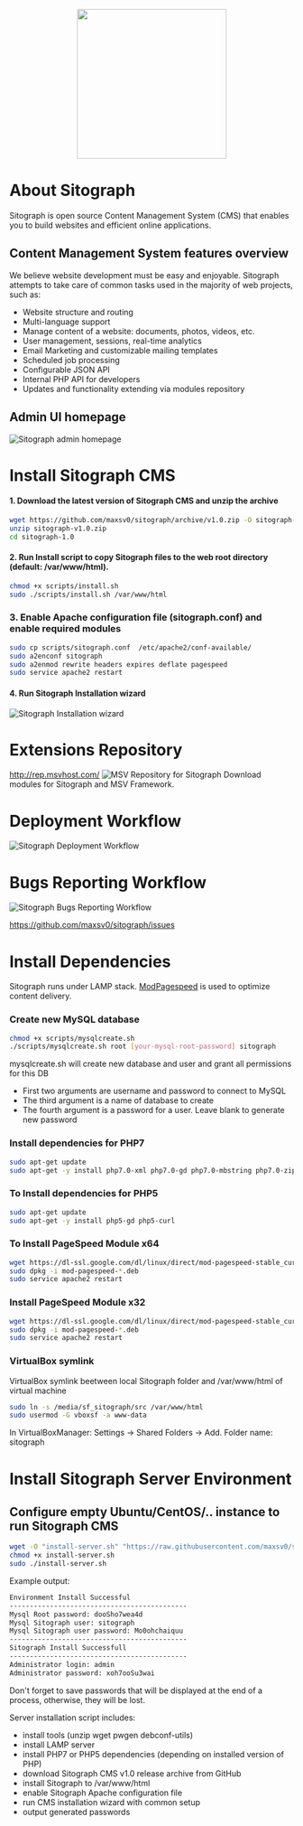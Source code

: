<p align="center">
<img src="https://github.com/maxsv0/sitograph/blob/master/src/content/images/sitograph/sitograph-logo-dark-en.png" width="265"></p>
</p>


# About Sitograph
Sitograph is open source Content Management System (CMS) that enables you to build websites and efficient online applications.

## Content Management System features overview
We believe website development must be easy and enjoyable. 
Sitograph attempts to take care of common tasks used in the majority of web projects, such as: 
- Website structure and routing
- Multi-language support
- Manage content of a website: documents, photos, videos, etc.
- User management, sessions, real-time analytics
- Email Marketing and customizable mailing templates
- Scheduled job processing
- Configurable JSON API
- Internal PHP API for developers
- Updates and functionality extending via modules repository

## Admin UI homepage
![Sitograph admin homepage](https://github.com/maxsv0/sitograph/blob/master/docs/screen-demo-sitograph.jpg)

# Install Sitograph CMS

#### 1. Download the latest version of Sitograph CMS and unzip the archive
```bash
wget https://github.com/maxsv0/sitograph/archive/v1.0.zip -O sitograph-v1.0.zip
unzip sitograph-v1.0.zip
cd sitograph-1.0
```

#### 2. Run Install script to copy Sitograph files to the web root directory (default: /var/www/html).
```bash
chmod +x scripts/install.sh
sudo ./scripts/install.sh /var/www/html
```

### 3. Enable Apache configuration file (sitograph.conf) and enable required modules
```bash
sudo cp scripts/sitograph.conf  /etc/apache2/conf-available/
sudo a2enconf sitograph
sudo a2enmod rewrite headers expires deflate pagespeed
sudo service apache2 restart
```
#### 4. Run Sitograph Installation wizard
![Sitograph Installation wizard](https://github.com/maxsv0/sitograph/blob/master/src/content/images/gallery/gallery3_photo1.jpg)

# Extensions Repository
http://rep.msvhost.com/
![MSV Repository for Sitograph](https://raw.githubusercontent.com/maxsv0/repository/master/docs/screencapture-rep-msvhost-com.jpg)
Download modules for Sitograph and MSV Framework.


# Deployment Workflow
![Sitograph Deployment Workflow](https://raw.githubusercontent.com/maxsv0/sitograph/development/docs/deployment-workflow.jpg)


# Bugs Reporting Workflow
![Sitograph Bugs Reporting Workflow](https://raw.githubusercontent.com/maxsv0/sitograph/development/docs/issues-workflow.jpg)

https://github.com/maxsv0/sitograph/issues

# Install Dependencies

Sitograph runs under LAMP stack. [ModPagespeed](https://developers.google.com/speed/pagespeed/module/)  is used to optimize content delivery.

### Create new MySQL database
```bash
chmod +x scripts/mysqlcreate.sh
./scripts/mysqlcreate.sh root [your-mysql-root-password] sitograph
```
mysqlcreate.sh will create new database and user and grant all permissions for this DB
* First two arguments are username and password to connect to MySQL
* The third argument is a name of database to create
* The fourth argument is a password for a user. Leave blank to generate new password


### Install dependencies for PHP7
```bash
sudo apt-get update
sudo apt-get -y install php7.0-xml php7.0-gd php7.0-mbstring php7.0-zip php-curl
```

### To Install dependencies for PHP5
```bash
sudo apt-get update
sudo apt-get -y install php5-gd php5-curl
```

### To Install PageSpeed Module x64
```bash
wget https://dl-ssl.google.com/dl/linux/direct/mod-pagespeed-stable_current_amd64.deb
sudo dpkg -i mod-pagespeed-*.deb 
sudo service apache2 restart
```

### Install PageSpeed Module x32
```bash
wget https://dl-ssl.google.com/dl/linux/direct/mod-pagespeed-stable_current_i386.deb
sudo dpkg -i mod-pagespeed-*.deb 
sudo service apache2 restart
```

### VirtualBox symlink
VirtualBox symlink beetween local Sitograph folder and /var/www/html of virtual machine

```bash
sudo ln -s /media/sf_sitograph/src /var/www/html
sudo usermod -G vboxsf -a www-data
```
In VirtualBoxManager:
Settings -> Shared Folders -> Add. Folder name: sitograph


# Install Sitograph Server Environment

## Configure empty Ubuntu/CentOS/.. instance to run Sitograph CMS
```bash
wget -O "install-server.sh" "https://raw.githubusercontent.com/maxsv0/sitograph/master/scripts/install-server.sh"
chmod +x install-server.sh
sudo ./install-server.sh
```

Example output:
```bash
Environment Install Successful
--------------------------------------------
Mysql Root password: dooSho7wea4d
Mysql Sitograph user: sitograph
Mysql Sitograph user password: Mo0ohchaiquu
--------------------------------------------
Sitograph Install Successfull
--------------------------------------------
Administrator login: admin
Administrator password: xoh7ooSu3wai
```

Don't forget to save passwords that will be displayed at the end of a process, otherwise, they will be lost.

Server installation script includes:
* install tools (unzip wget pwgen debconf-utils)
* install LAMP server
* install PHP7 or PHP5 dependencies (depending on installed version of PHP)
* download Sitograph CMS v1.0 release archive from GitHub
* install Sitograph to /var/www/html
* enable Sitograph Apache configuration file
* run CMS installation wizard with common setup
* output generated passwords
